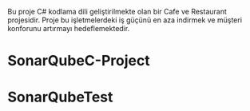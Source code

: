 Bu proje C# kodlama dili geliştirilmekte olan bir Cafe ve Restaurant projesidir.
Proje bu işletmelerdeki iş güçünü en aza indirmek ve müşteri konforunu artırmayı hedeflemektedir.
# SonarQubeC-Project
# SonarQubeTest
